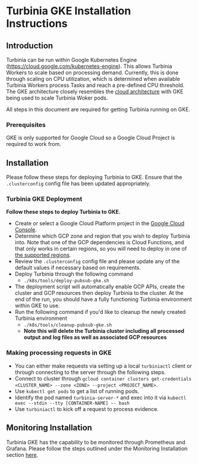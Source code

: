# Turbinia GKE Installation Instructions

## **Introduction**

Turbinia can be run within Google Kubernetes Engine (https://cloud.google.com/kubernetes-engine). This allows Turbinia Workers to scale based on processing demand. Currently, this is done through scaling on CPU utilization, which is determined when available Turbinia Workers process Tasks and reach a pre-defined CPU threshold. The GKE architecture closely resembles the [cloud architecture](how-it-works.md) with GKE being used to scale Turbinia Woker pods.

All steps in this document are required for getting Turbinia running on GKE. 
### **Prerequisites**
GKE is only supported for Google Cloud so a Google Cloud Project is required to work from.

## **Installation**

Please follow these steps for deploying Turbinia to GKE. Ensure that the `.clusterconfig` config file has been updated appropriately. 

### **Turbinia GKE Deployment**

**Follow these steps to deploy Turbinia to GKE.**

*   Create or select a Google Cloud Platform project in the
    [Google Cloud Console](https://console.cloud.google.com).
*   Determine which GCP zone and region that you wish to deploy Turbinia into.
    Note that one of the GCP dependencies is Cloud Functions, and that only
    works in certain regions, so you will need to deploy in one of
    [the supported regions](https://cloud.google.com/functions/docs/locations).
* Review the `.clusterconfig` config file and please update any of the default values if necessary based on requirements.
* Deploy Turbinia through the following command
    * `./k8s/tools/deploy-pubsub-gke.sh`
* The deployment script will automatically enable GCP APIs, create the cluster and GCP resources then deploy Turbinia to the cluster. At the end of the run, you should have a fully functioning Turbinia environment within GKE to use. 
* Run the following command if you'd like to cleanup the newly created Turbinia environment
    * `./k8s/tools/cleanup-pubsub-gke.sh`
    * **Note this will delete the Turbinia cluster including all processed output and log files as well as associated GCP resources** 

### **Making processing requests in GKE**
* You can either make requests via setting up a local `turbiniactl` client or through connecting to the server through the following steps.
* Connect to cluster through `gcloud container clusters get-credentials <CLUSTER_NAME> --zone <ZONE> --project <PROJECT_NAME>`.
* Use `kubectl get pods` to get a list of running pods.
* Identify the pod named `turbinia-server-*` and exec into it via `kubectl exec --stdin --tty [CONTAINER-NAME] -- bash`
* Use `turbiniactl` to kick off a request to process evidence.

## **Monitoring Installation**
Turbinia GKE has the capability to be monitored through Prometheus and Grafana. Please follow the steps outlined under the Monitoring Installation section [here](install-gke-manual.md).